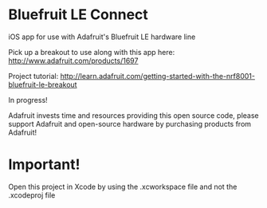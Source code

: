 Bluefruit LE Connect
=================

iOS app for use with Adafruit's Bluefruit LE hardware line

Pick up a breakout to use along with this app here: http://www.adafruit.com/products/1697

Project tutorial: http://learn.adafruit.com/getting-started-with-the-nrf8001-bluefruit-le-breakout

In progress!

Adafruit invests time and resources providing this open source code, please support Adafruit and open-source hardware by purchasing products from Adafruit!


Important!
=================
Open this project in Xcode by using the .xcworkspace file and not the .xcodeproj file
